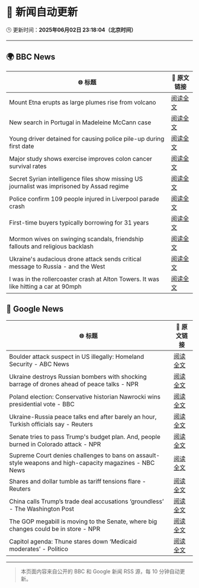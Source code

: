 # 🧠 新闻自动更新

🕒 更新时间：**2025年06月02日 23:18:04（北京时间）**

---

## 🌍 BBC News

| 🌐 标题 | 🔗 原文链接 |
|--------|-------------|
| Mount Etna erupts as large plumes rise from volcano | [阅读全文](https://www.bbc.com/news/articles/cy5e7vx2pk9o) |
| New search in Portugal in Madeleine McCann case | [阅读全文](https://www.bbc.com/news/articles/c5y8jmkr3j7o) |
| Young driver detained for causing police pile-up during first date | [阅读全文](https://www.bbc.com/news/articles/c20qzg05y3po) |
| Major study shows exercise improves colon cancer survival rates | [阅读全文](https://www.bbc.com/news/articles/c8xgyw7k7veo) |
| Secret Syrian intelligence files show missing US journalist was imprisoned by Assad regime | [阅读全文](https://www.bbc.com/news/articles/cn84z5e8jjzo) |
| Police confirm 109 people injured in Liverpool parade crash | [阅读全文](https://www.bbc.com/news/articles/c2d51kdpzk3o) |
| First-time buyers typically borrowing for 31 years | [阅读全文](https://www.bbc.com/news/articles/c5y547vq9z1o) |
| Mormon wives on swinging scandals, friendship fallouts and religious backlash | [阅读全文](https://www.bbc.com/news/articles/c20ndp1yzkxo) |
| Ukraine's audacious drone attack sends critical message to Russia - and the West | [阅读全文](https://www.bbc.com/news/articles/c0r1jv0rn0ko) |
| I was in the rollercoaster crash at Alton Towers. It was like hitting a car at 90mph | [阅读全文](https://www.bbc.com/news/articles/c3d4mx75dm9o) |

## 📰 Google News

| 🌐 标题 | 🔗 原文链接 |
|--------|-------------|
| Boulder attack suspect in US illegally: Homeland Security - ABC News | [阅读全文](https://news.google.com/rss/articles/CBMinwFBVV95cUxQUGl0MDBnR0VacmtNY3ZLWl9nTy0zVm9BUFRHR2cxQmlyZWRLNjJOY2FSa3hSUWZWM25TcDB5MVZhdk9TdlcxblN3QklPcnlFdFp6bVRXSVFJV185SEJodjhGZmRXM05NU2tZQy03WnF5c2ZDa0JnSWx5SEZhaFdVdmV6aERLSlVORlhfcmZtblVqY25hUC1ldUlWV2JLVFXSAaQBQVVfeXFMT1VMZ25EcUxfd3dSeWRlRzZ0b2tlUFltV2lEazVaemNLdF82SkMxa2VJcUVxeVNCNnBDUG15eDdNNEh4ckE2bGtPZmQ0dERGRnpMNUhRd2MyMlZkYW5NZDY5YVRHMmEyLUw1WnR5WGEyc3hvNk82WlJtWjZzMnNmWFlIa0hMQ0tzTUo1aGpnUmNqS3pWUlhiM0hDY0VJdE5hcGM3Mm8?oc=5) |
| Ukraine destroys Russian bombers with shocking barrage of drones ahead of peace talks - NPR | [阅读全文](https://news.google.com/rss/articles/CBMijgFBVV95cUxQUjFVTmhqdmQwMlVTQ19ESWJhVGpBZWw0ZnBnNmpVMUVlMkJFY2U4YmxtXzl4dldXcTAtLXZmczVTTEcxQ1laY1cyX3B5SlNJSHhkRGRMN0VBbVhYZmE0ejZVY1RKUkpwdUFycjV3ZF84bEVib0VtOENJSXkxeDh4b2IxUV8xVEpvUU9HalV3?oc=5) |
| Poland election: Conservative historian Nawrocki wins presidential vote - BBC | [阅读全文](https://news.google.com/rss/articles/CBMiWkFVX3lxTE9Vb0ZUZXhEZ0ZuNzVLcjFZc0Y2c2FrOXhPakFWRVlDVGF3bGNfNF9YcnhWSDJLdGJHUHR4a3UxWkNDeF9VWGYyd0NXZnFCem9QaURBdXdpNXk3d9IBX0FVX3lxTFBaX2VSaWV1b2xEbTlBZHFTUGhTenBMQ3Ata0RnYU13bEY4Y01uY21EQkNiWmtXSkRPeEFwNHdoQVduNE9kZGN5SVQzMFRFNDNfS1hUTDhHeFJsUWxEN2dJ?oc=5) |
| Ukraine-Russia peace talks end after barely an hour, Turkish officials say - Reuters | [阅读全文](https://news.google.com/rss/articles/CBMiogFBVV95cUxOZGc1aVlHdXYyVW9uX0FiS2YwbFBjUUtJRW5Va0ZyLXlvZGJwUjkxRFVlQXl5VnV4NmoyQ2JwU0J3STRXSUFpaFJtUXdPOUI4b1BQVm1zMndZVHd5emE5TWFPVksxSzJjb0g5WDNVMnktaVNKZm5XaGpoSlVqMFdqT1p1SUlXTHRNcmFYdGZJdWJXREFNZ2J5XzgyVDQyRmhzSHc?oc=5) |
| Senate tries to pass Trump's budget plan. And, people burned in Colorado attack - NPR | [阅读全文](https://news.google.com/rss/articles/CBMiygFBVV95cUxNdlg2ZTlCcmdXVXJ2d2lVcnRfellJdUxxdkY2aFFROXRjTTFuT1pwbGd3LU9xNEl5U3B2aDI3ZTdabmwyeXI2Q0E3T2loZndFWFEtMFlwNkZJbHpfWmZNc21tQTJRZEpXWjJsTVFpVVViZ1ppTTlLc2t2OWxqblpoQWJQVEk0OU9iM1RaZlFOSkdrLTFiNGxoYy15ZVhPbFF6eUJJbTY1THFPS3ByMWpEMDFXVmZ2SE5JV2dMYjM0Unh5MnhGWDdzU1lB?oc=5) |
| Supreme Court denies challenges to bans on assault-style weapons and high-capacity magazines - NBC News | [阅读全文](https://news.google.com/rss/articles/CBMixwFBVV95cUxOZWZqQi1NWVV3SFRtTzNiRmt5a3Nmb0k5OWtuS0pqVDZhdEttaTZneS1yYU53THE4M3pUR09WM2xGUlVmUjk5QjFmLWFEZjlfRzU5VjB6NkE5RnFpQVdaWkdnSXNyeVNqa3FPUWwxX1liRXJhbzFmT29GVC16UVBSX05fa21QSmlkNC1KVk5pZU1yaFBBajBQVDQyS3o4ajRZVUxrazZZbXhDWjNraFFDQnVuOW9SeEQ4SXhMY2pTc282SW94d0dV0gFWQVVfeXFMT190dzg3SGIxalFqaU1FclZVbm1sS25UaUE4UHhUZGJWbEVlazJweklYVlFiaFZ6dGtzT1NjVHRVR2ZFRUkzQWQzalFZVUJaRGRMZkR4bVE?oc=5) |
| Shares and dollar tumble as tariff tensions flare - Reuters | [阅读全文](https://news.google.com/rss/articles/CBMidkFVX3lxTE5wcDdreEJvRjNQdnBpRzc5N2l4WUJjUjNJNkhDMmtKRVNqdExUbXNqRVo2VXpvTW5ISFlQbktCRlZ5WmxpR2lsQWlyVl9jR05XUmhIdUJ2VEw1dWY1NWNyOV9RaU5XSzlQdktBU3pBUTAzRnNDa2c?oc=5) |
| China calls Trump’s trade deal accusations ‘groundless’ - The Washington Post | [阅读全文](https://news.google.com/rss/articles/CBMihgFBVV95cUxPT1R5TVRRcDBaRVdqY1dsUFVJQmhTcFVRbjhlTEZOZnBJWEZ1Z0JZVU1uazZ2R3NYWFJ4TWxZTGNheWN3TWFyeGZCRWZrUnNNZmI5elZDS2RXRTFEaGhfUjQwUEd3NXM1WTVHbmFyeGlRXzNpSkw3bWRlNFl6OHNPdDNfbE45QQ?oc=5) |
| The GOP megabill is moving to the Senate, where big changes could be in store - NPR | [阅读全文](https://news.google.com/rss/articles/CBMilwFBVV95cUxQdFM4VFZFSzd4cFV4M1c4WFo2aW5FczZLSXNFd2I0MEJKVndCZUJDcjFlSnRERjkzWmhTUG9WOVl4N1NpbFBwSHJ3OHV6RUdES1IzU2xzbzdFX2p3eGNqeGFMX2pTY0tnMW9ZdmM1MnVnNXpqemh3MFlpUkViUHY2NTNSTXhjZkNlRFloOHptZzNOZGQ0Y2lr?oc=5) |
| Capitol agenda: Thune stares down ‘Medicaid moderates’ - Politico | [阅读全文](https://news.google.com/rss/articles/CBMiugFBVV95cUxQMHo5dTV5cjZTcTgzeHc1QWc0UDQyeUtEd1hiWlRFVjVEN1d4a1N3UHR4dzJnWkEtR1k2WHdqS0kxOFJlSFo5VWFXcXJ5bWY2X2xVOC1QSEdScWNfV1NOM3RDNjVMNHdSeFpzWUE3bmJ0RDkyNDhaX1JCUjdSQTd3UkdsN2JJSXd4dXpORDhFdTFmVUhDODdISG9vU0o1UGlQZlhVRlVYY3lyWnQweERFbzFMbi1FZTdhOEE?oc=5) |

---
> 本页面内容来自公开的 BBC 和 Google 新闻 RSS 源，每 10 分钟自动更新。